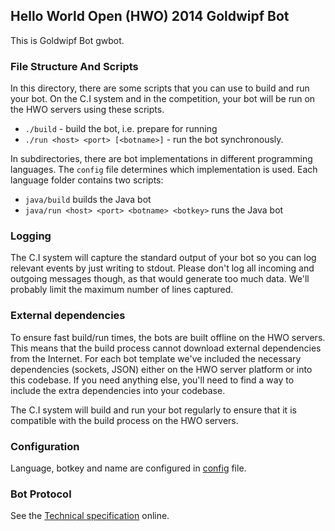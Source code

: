 ## Hello World Open (HWO) 2014 Goldwipf Bot

This is Goldwipf Bot gwbot.

### File Structure And Scripts

In this directory, there are some scripts that you can use to build and run your bot.
On the C.I system and in the competition, your bot will be run on the HWO servers
using these scripts.

- `./build` - build the bot, i.e. prepare for running
- `./run <host> <port> [<botname>]` - run the bot synchronously.

In subdirectories, there are bot implementations in different programming languages. The
`config` file determines which implementation is used. Each language folder contains two
scripts:

- `java/build` builds the Java bot
- `java/run <host> <port> <botname> <botkey>` runs the Java bot

### Logging

The C.I system will capture the standard output of your bot so you can log relevant events
by just writing to stdout. Please don't log all incoming and outgoing messages though, as
that would generate too much data. We'll probably limit the maximum number of lines captured.

### External dependencies

To ensure fast build/run times, the bots are built offline on the HWO servers. This means
that the build process cannot download external dependencies from the Internet. For each
bot template we've included the necessary dependencies (sockets, JSON) either on the
HWO server platform or into this codebase. If you need anything else, you'll need to find a way to
include the extra dependencies into your codebase.

The C.I system will build and run your bot regularly to ensure that it is compatible with
the build process on the HWO servers.

### Configuration

Language, botkey and name are configured in [config](config) file.

### Bot Protocol

See the [Technical specification](https://helloworldopen.com/techspec) online.
